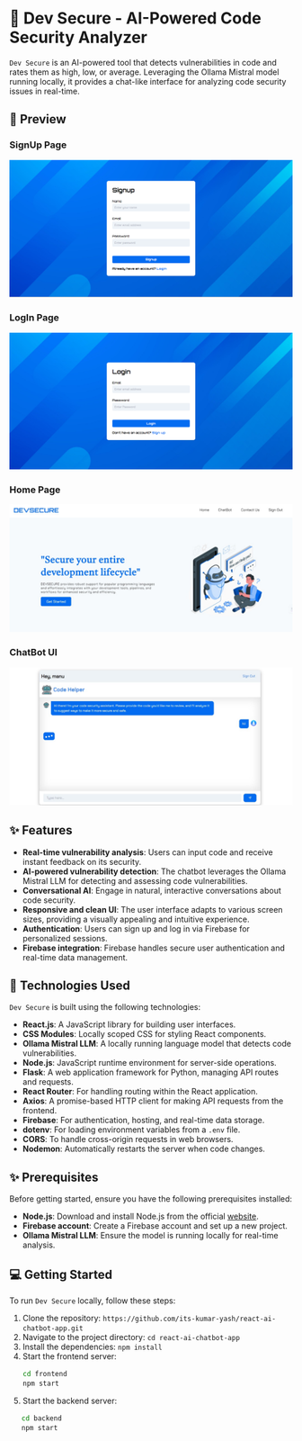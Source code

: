 # 🤖 Dev Secure - AI-Powered Code Security Analyzer

`Dev Secure` is an AI-powered tool that detects vulnerabilities in code and rates them as high, low, or average. Leveraging the Ollama Mistral model running locally, it provides a chat-like interface for analyzing code security issues in real-time.

## 📸 Preview

### SignUp Page
<img src="./src/assets/SignUpPreview.png" alt="signup">

### LogIn Page
<img src="./src/assets/LoginPreview.png" alt="login">

### Home Page
<img src="./src/assets/Home-page.jpg" alt="Home">

### ChatBot UI
<img src="./src/assets/Chat-page.jpg" alt="chatbot">

## ✨ Features

- **Real-time vulnerability analysis**: Users can input code and receive instant feedback on its security.
- **AI-powered vulnerability detection**: The chatbot leverages the Ollama Mistral LLM for detecting and assessing code vulnerabilities.
- **Conversational AI**: Engage in natural, interactive conversations about code security.
- **Responsive and clean UI**: The user interface adapts to various screen sizes, providing a visually appealing and intuitive experience.
- **Authentication**: Users can sign up and log in via Firebase for personalized sessions.
- **Firebase integration**: Firebase handles secure user authentication and real-time data management.

## 🤖 Technologies Used

`Dev Secure` is built using the following technologies:

- **React.js**: A JavaScript library for building user interfaces.
- **CSS Modules**: Locally scoped CSS for styling React components.
- **Ollama Mistral LLM**: A locally running language model that detects code vulnerabilities.
- **Node.js**: JavaScript runtime environment for server-side operations.
- **Flask**: A web application framework for Python, managing API routes and requests.
- **React Router**: For handling routing within the React application.
- **Axios**: A promise-based HTTP client for making API requests from the frontend.
- **Firebase**: For authentication, hosting, and real-time data storage.
- **dotenv**: For loading environment variables from a `.env` file.
- **CORS**: To handle cross-origin requests in web browsers.
- **Nodemon**: Automatically restarts the server when code changes.

## ✨ Prerequisites

Before getting started, ensure you have the following prerequisites installed:

- **Node.js**: Download and install Node.js from the official [website](https://nodejs.org).
- **Firebase account**: Create a Firebase account and set up a new project.
- **Ollama Mistral LLM**: Ensure the model is running locally for real-time analysis.

## 💻 Getting Started

To run `Dev Secure` locally, follow these steps:

1. Clone the repository: `https://github.com/its-kumar-yash/react-ai-chatbot-app.git`
2. Navigate to the project directory: `cd react-ai-chatbot-app`
3. Install the dependencies: `npm install`
4. Start the frontend server:
   ```bash
   cd frontend
   npm start
5. Start the backend server:
```bash
   cd backend
   npm start
